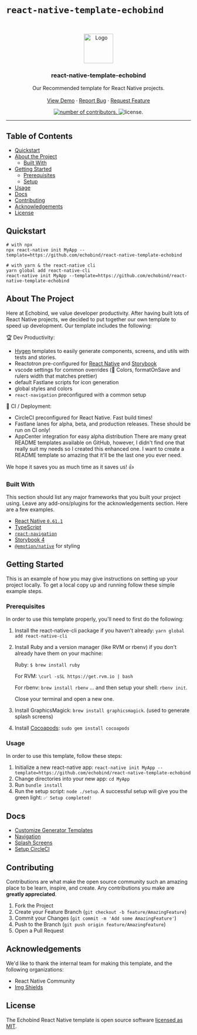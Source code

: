 # `react-native-template-echobind`

<br />
<p align="center">
  <a href="https://github.com/othneildrew/Best-README-Template">
    <img src="https://camo.githubusercontent.com/d22763c73585cf5d4cf87534659689c2a6b3f214/68747470733a2f2f7265732d332e636c6f7564696e6172792e636f6d2f6372756e6368626173652d70726f64756374696f6e2f696d6167652f75706c6f61642f635f6c7061642c685f3235362c775f3235362c665f6175746f2c715f6175746f3a65636f2f76313439393437333135312f68326b3233696f6f3479687230676a746f636d792e6a7067" alt="Logo" width="80" height="80">
  </a>

  <h3 align="center">react-native-template-echobind</h3>

  <p align="center">
    Our Recommended template for React Native projects.
    <br />
    <br />
    <a href="https://github.com/othneildrew/Best-README-Template">View Demo</a>
    ·
    <a href="https://github.com/othneildrew/Best-README-Template/issues">Report Bug</a>
    ·
    <a href="https://github.com/othneildrew/Best-README-Template/issues">Request Feature</a>
  </p>
</p>
<div align="center">
  <a href="https://github.com/jsjoeio/react-use-click-away/graphs/contributors/">
    <img alt="number of contributors." src="https://img.shields.io/github/contributors/echobind/react-native-template-echobind.svg" />
  </a>
  <img alt="license." src="https://img.shields.io/github/license/echobind/react-native-template-echobind.svg" />
</div>

<hr>

## Table of Contents

- [Quickstart](#quickstart)
- [About the Project](#about-the-project)
  - [Built With](#built-with)
- [Getting Started](#getting-started)
  - [Prerequisites](#prerequisites)
  - [Setup](#setup)
- [Usage](#usage)
- [Docs](#docs)
- [Contributing](#contributing)
- [Acknowledgements](#acknowledgements)
- [License](#license)

## Quickstart

```shell
# with npx
npx react-native init MyApp --template=https://github.com/echobind/react-native-template-echobind

# with yarn & the react-native cli
yarn global add react-native-cli
react-native init MyApp --template=https://github.com/echobind/react-native-template-echobind
```

## About The Project

Here at Echobind, we value developer productivity. After having built lots of React Native projects, we decided to put together our own template to speed up development. Our template includes the following:

🏆 Dev Productivity:

- [Hygen](http://www.hygen.io/) templates to easily generate components, screens, and utils with tests and stories.
- Reactotron pre-configured for [React Native](https://github.com/infinitered/reactotron/blob/master/docs/quick-start-react-native.md) and [Storybook](https://github.com/infinitered/reactotron/blob/master/docs/plugin-storybook.md)
- vscode settings for common overrides (🎨 Colors, formatOnSave and rulers width that matches prettier)
- default Fastlane scripts for icon generation
- global styles and colors
- `react-navigation` preconfigured with a common setup

🤖 CI / Deployment:

- CircleCI preconfigured for React Native. Fast build times!
- Fastlane lanes for alpha, beta, and production releases. These should be run on CI only!
- AppCenter integration for easy alpha distribution
  There are many great README templates available on GitHub, however, I didn't find one that really suit my needs so I created this enhanced one. I want to create a README template so amazing that it'll be the last one you ever need.

We hope it saves you as much time as it saves us! 👍

### Built With

This section should list any major frameworks that you built your project using. Leave any add-ons/plugins for the acknowledgements section. Here are a few examples.

- [React Native `0.61.1`](https://github.com/facebook/react-native)
- [TypeScript](https://www.typescriptlang.org/)
- [`react-navigation`](https://reactnavigation.org/)
- [Storybook 4](https://storybook.js.org/)
- [`@emotion/native`](https://github.com/emotion-js/emotion/tree/master/packages/native) for styling

## Getting Started

This is an example of how you may give instructions on setting up your project locally.
To get a local copy up and running follow these simple example steps.

### Prerequisites

In order to use this template properly, you'll need to first do the following:

1. Install the react-native-cli package if you haven't already: `yarn global add react-native-cli`
2. Install Ruby and a version manager (like RVM or rbenv) if you don't already have them on your machine:

   Ruby: `$ brew install ruby`

   For RVM: `\curl -sSL https://get.rvm.io | bash`

   For rbenv: `brew install rbenv` ... and then setup your shell: `rbenv init`.

   Close your terminal and open a new one.

3. Install GraphicsMagick: `brew install graphicsmagick`. (used to generate splash screens)
4. Install [Cocoapods](https://guides.cocoapods.org/using/getting-started.html#installation): `sudo gem install cocoapods`

### Usage

In order to use this template, follow these steps:

1. Initialize a new react-native app: `react-native init MyApp --template=https://github.com/echobind/react-native-template-echobind`
2. Change directories into your new app: `cd MyApp`
3. Run `bundle install`
4. Run the setup script: `node ./setup`. A successful setup will give you the green light: `✅ Setup completed!`

## Docs

- [Customize Generator Templates](./docs/hygen-templates.md)
- [Navigation](./docs/navigation.md)
- [Splash Screens](./docs/splashscreens.md)
- [Setup CircleCI](./docs/circle-ci.md)

## Contributing

Contributions are what make the open source community such an amazing place to be learn, inspire, and create. Any contributions you make are **greatly appreciated**.

1. Fork the Project
2. Create your Feature Branch (`git checkout -b feature/AmazingFeature`)
3. Commit your Changes (`git commit -m 'Add some AmazingFeature'`)
4. Push to the Branch (`git push origin feature/AmazingFeature`)
5. Open a Pull Request

## Acknowledgements

We'd like to thank the internal team for making this template, and the following organizations:

- React Native Community
- [Img Shields](https://shields.io)

## License

The Echobind React Native template is open source software [licensed as MIT](./LICENSE.md).
